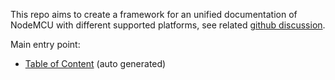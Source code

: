 This repo aims to create a framework for an unified documentation of NodeMCU with different supported platforms, see related [github discussion](https://github.com/nodemcu/nodemcu-firmware/issues/2299).

Main entry point:
- [Table of Content](handbook/toc.md) (auto generated)

